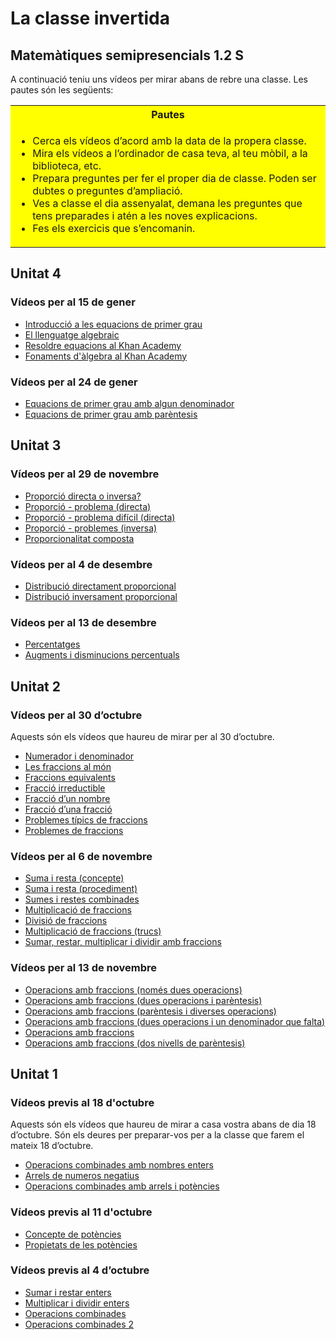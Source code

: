 # La classe invertida

## Matemàtiques semipresencials 1.2 S

A continuació teniu uns vídeos per mirar abans de rebre una classe. Les pautes són les següents:

<table style="background-color: yellow">
  <tr><th>Pautes</th></tr>
  <tr><td>
    <ul>
      <li>Cerca els vídeos d’acord amb la data de la propera classe.</li>
      <li>Mira els vídeos a l’ordinador de casa teva, al teu mòbil, a la biblioteca, etc.</li>
      <li>Prepara preguntes per fer el proper dia de classe. Poden ser dubtes o preguntes d’ampliació.</li>
      <li>Ves a classe el dia assenyalat, demana les preguntes que tens preparades i atén a les noves explicacions.</li>
      <li>Fes els exercicis que s’encomanin.</li>
    </ul>
    </td>
  </tr>
</table>

## Unitat 4

### Vídeos per al 15 de gener

* [Introducció a les equacions de primer grau](https://youtu.be/uwSf4Cbcv0k)
* [El llenguatge algebraic](https://youtu.be/PJbIHC08-ho)
* [Resoldre equacions al Khan Academy](https://es.khanacademy.org/math/algebra/one-variable-linear-equations)
* [Fonaments d'àlgebra al Khan Academy](https://es.khanacademy.org/math/algebra/introduction-to-algebra)

### Vídeos per al 24 de gener

* [Equacions de primer grau amb algun denominador](https://youtu.be/4g5Yk0ySyP4)
* [Equacions de primer grau amb parèntesis](https://youtu.be/sr1ehv2P8_Q)

## Unitat 3

### Vídeos per al 29 de novembre

* [Proporció directa o inversa?](https://youtu.be/fUFQk63lj6w)
* [Proporció - problema (directa)](https://youtu.be/N9WUr_GAc7c)
* [Proporció - problema difícil (directa)](https://youtu.be/vRhX5fOV8N8)
* [Proporció - problemes (inversa)](https://youtu.be/DmHCK3o-GqU)
* [Proporcionalitat composta](https://youtu.be/_Fr7S3TDG4c)

### Vídeos per al 4 de desembre

* [Distribució directament proporcional](https://youtu.be/_PKLLfJlbDQ)
* [Distribució inversament proporcional](https://youtu.be/0ld3O_6h2_E)

### Vídeos per al 13 de desembre

* [Percentatges](https://youtu.be/7lWOmJfoa1I)
* [Augments i disminucions percentuals](https://youtu.be/Ugr3nu6isoQ)

## Unitat 2

### Vídeos per al 30 d’octubre

Aquests són els vídeos que haureu de mirar per al 30 d’octubre.

* [Numerador i denominador](https://youtu.be/Fc8O5PWuPHM)
* [Les fraccions al món](https://youtu.be/t4Vz8O7TIAI)
* [Fraccions equivalents](https://youtu.be/bi4aMuDdPXY)
* [Fracció irreductible](https://youtu.be/WUDMQEWpCHU)
* [Fracció d’un nombre](https://youtu.be/EtRYNQRwrUQ)
* [Fracció d’una fracció](https://youtu.be/g4ppIoJ9_mU)
* [Problemes típics de fraccions](https://youtu.be/O9HQD38HBL8)
* [Problemes de fraccions](https://youtu.be/7e9eL_ujXhU)

### Vídeos per al 6 de novembre

* [Suma i resta (concepte)](https://youtu.be/OsWFCi8MJWw)
* [Suma i resta (procediment)](https://youtu.be/xUpNQaP8-5k)
* [Sumes i restes combinades](https://youtu.be/ia87ti5MSCo)
* [Multiplicació de fraccions](https://youtu.be/LRwTLbTEzO0)
* [Divisió de fraccions](https://youtu.be/l8Gh-Apvouc)
* [Multiplicació de fraccions (trucs)](https://youtu.be/IGjP9pYj01Y)
* [Sumar, restar, multiplicar i dividir amb fraccions](https://youtu.be/aVSIgoYhbs4)

### Vídeos per al 13 de novembre

* [Operacions amb fraccions (només dues operacions)](https://youtu.be/2K3ZlaE0k04)
* [Operacions amb fraccions (dues operacions i parèntesis)](https://youtu.be/KZBB9qaeP88)
* [Operacions amb fraccions (parèntesis i diverses operacions)](https://youtu.be/IwCdq0r2pHY)
* [Operacions amb fraccions (dues operacions i un denominador que falta)](https://youtu.be/VcwZjWnT_B4)
* [Operacions amb fraccions](https://youtu.be/FctEO0Bkr80)
* [Operacions amb fraccions (dos nivells de parèntesis)](https://youtu.be/ehOjwMfdvIs)

## Unitat 1

### Vídeos previs al 18 d'octubre

Aquests són els vídeos que haureu de mirar a casa vostra abans de dia 18 d’octubre. Són els deures per preparar-vos per a la classe que farem el mateix 18 d’octubre.

* [Operacions combinades amb nombres enters](https://youtu.be/CrzVEw_lZsU)
* [Arrels de numeros negatius](https://www.youtube.com/watch?v=9rj5h_rDlNY)
* [Operacions combinades amb arrels i potències](https://www.youtube.com/watch?v=RmpqVoWOo4A)

### Vídeos previs al 11 d'octubre

* [Concepte de potències](https://youtu.be/_jg4YITUpMk)
* [Propietats de les potències](https://youtu.be/6M3HaPOiV8I)

### Vídeos previs al 4 d’octubre

* [Sumar i restar enters](https://youtu.be/aGJ00fU5Cik)
* [Multiplicar i dividir enters](https://youtu.be/T6X2dRqxeBU)
* [Operacions combinades](https://youtu.be/UWkvBSCBOIY)
* [Operacions combinades 2](https://youtu.be/9dbjqlR19e8)

